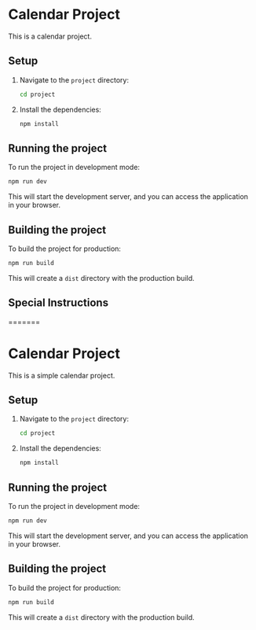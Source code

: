 
# Calendar Project

This is a calendar project.

## Setup

1. Navigate to the `project` directory:

   ```bash
   cd project
   ```

2. Install the dependencies:

   ```bash
   npm install
   ```

## Running the project

To run the project in development mode:

```bash
npm run dev
```

This will start the development server, and you can access the application in your browser.

## Building the project

To build the project for production:

```bash
npm run build
```

This will create a `dist` directory with the production build.

## Special Instructions

=======
# Calendar Project

This is a simple calendar project.

## Setup

1. Navigate to the `project` directory:

   ```bash
   cd project
   ```

2. Install the dependencies:

   ```bash
   npm install
   ```

## Running the project

To run the project in development mode:

```bash
npm run dev
```

This will start the development server, and you can access the application in your browser.

## Building the project

To build the project for production:

```bash
npm run build
```

This will create a `dist` directory with the production build.
